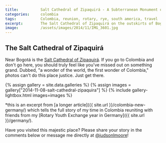 ```yaml
---
title:			Salt Cathedral of Zipaquirá - A Subterranean Monument of Faith
categories:		colombia
tags:			Colombia, reunion, rotary, rye, south america, travel
excerpt:		The Salt Cathedral of Zipaquirá on the outskirts of Bogota, Colombia, is perhaps the world's grandest testament of a people's faith to their creator.
image:			/assets/images/2014/11/IMG_3601.jpg
---
```


## The Salt Cathedral of Zipaquirá

Near Bogotá is the [Salt Cathedral of Zipaquirá](https://en.wikipedia.org/wiki/Salt_Cathedral_of_Zipaquir%C3%A1). If you go to Colombia and don't go here, you should truly feel like you've missed out on something grand. Dubbed, "a wonder of the world, the first wonder of Colombia," photos can't do this place justice. Just get there.

{% assign gallery = site.data.galleries %}
{% assign images = gallery["2014-11-08-salt-cathedral-zipaquira"] %}
{% include gallery-lightbox.html images=images %}

\*this is an excerpt from [a longer article]({{ site.url }}/colombia-new-germany/) which tells the full story of my time in Colombia reuniting with friends from my [Rotary Youth Exchange year in Germany]({{ site.url }}/germany/).

Have you visited this majestic place? Please share your story in the comments below or message me directly at [@judsonlmoore](https://twitter.com/judsonlmoore)!
